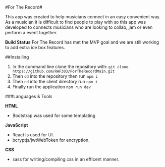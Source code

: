 #For The Record#

This app was created to help musicians connect in an easy convenient way. As a musician it is difficult to find people to play with so this app was developed to connects musicians who are looking to collab, jam or even perform a event together.

**Build Status**
For The Record has met the MVP goal and we are still working to add extra ice box features.

##Installing

1. In the command line clone the repository with: `git clone https://github.com/RAF303/ForTheRecordMain.git`
2. Then `cd` into the repository then run `npm i`
3. Then `cd` into the client directory run `npm i`
4. Finally run the application `npm run dev`

###Languages & Tools

**HTML**
- Bootstrap was used for some templating.

**JavaScript**
- React is used for UI.
- bcryptjs/jwtWebToken for encryption. 

**CSS**
- sass for writing/compiling css in an efficent manner.


